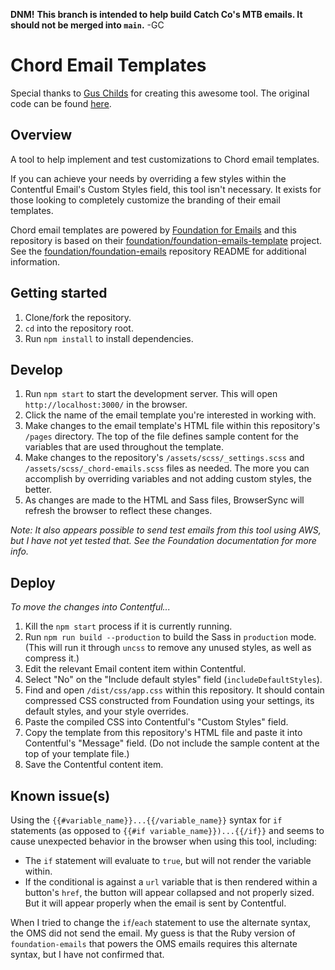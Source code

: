 **DNM!** __This branch is intended to help build Catch Co's MTB emails. It
should not be merged into `main`.__ -GC

# Chord Email Templates

Special thanks to [Gus Childs](https://github.com/guschilds) for creating this awesome tool.  The original code can be found [here](https://github.com/guschilds/chord-emails-template).

## Overview

A tool to help implement and test customizations to Chord email templates.

If you can achieve your needs by overriding a few styles within the Contentful
Email's Custom Styles field, this tool isn't necessary. It exists for those
looking to completely customize the branding of their email templates.

Chord email templates are powered by [Foundation for Emails] and this repository
is based on their [foundation/foundation-emails-template] project. See the
[foundation/foundation-emails] repository README for additional information.

[Foundation for Emails]: https://get.foundation/emails/docs/
[foundation/foundation-emails-template]: https://github.com/foundation/foundation-emails-template
[foundation/foundation-emails]: https://github.com/foundation/foundation-emails

## Getting started

1. Clone/fork the repository.
1. `cd` into the repository root.
1. Run `npm install` to install dependencies.

## Develop

1. Run `npm start` to start the development server. This will open
   `http://localhost:3000/` in the browser.
1. Click the name of the email template you're interested in working with.
1. Make changes to the email template's HTML file within this repository's
   `/pages` directory. The top of the file defines sample content for the
   variables that are used throughout the template.
1. Make changes to the repository's `/assets/scss/_settings.scss` and
   `/assets/scss/_chord-emails.scss` files as needed. The more you can
   accomplish by overriding variables and not adding custom styles, the better.
1. As changes are made to the HTML and Sass files, BrowserSync will refresh the
   browser to reflect these changes.

_Note: It also appears possible to send test emails from this tool using AWS,
but I have not yet tested that. See the Foundation documentation for more info._

## Deploy

_To move the changes into Contentful..._

1. Kill the `npm start` process if it is currently running.
1. Run `npm run build --production` to build the Sass in `production` mode.
   (This will run it through `uncss` to remove any unused styles, as well as
   compress it.)
1. Edit the relevant Email content item within Contentful.
1. Select "No" on the "Include default styles" field (`includeDefaultStyles`).
1. Find and open `/dist/css/app.css` within this repository. It should contain
   compressed CSS constructed from Foundation using your settings, its default
   styles, and your style overrides.
1. Paste the compiled CSS into Contentful's "Custom Styles" field.
1. Copy the template from this repository's HTML file and paste it into
   Contentful's "Message" field. (Do not include the sample content at the top
   of your template file.)
1. Save the Contentful content item.

## Known issue(s)

Using the `{{#variable_name}}...{{/variable_name}}` syntax for `if`  statements
(as opposed to `{{#if variable_name}})...{{/if}}` and seems to cause unexpected
behavior in the browser when using this tool, including:

* The `if` statement will evaluate to `true`, but will not render the variable
  within.
* If the conditional is against a `url` variable that is then rendered within a
  button's `href`, the button will appear collapsed and not properly sized. But
  it will appear properly when the email is sent by Contentful.

When I tried to change the `if`/`each` statement to use the alternate syntax,
the OMS did not send the email. My guess is that the Ruby version of
`foundation-emails` that powers the OMS emails requires this alternate syntax,
but I have not confirmed that.
